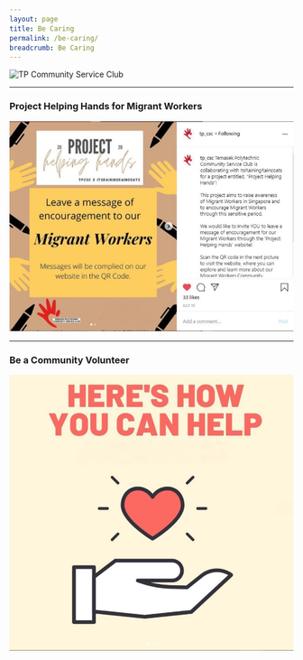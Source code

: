 ```yaml
---
layout: page
title: Be Caring
permalink: /be-caring/
breadcrumb: Be Caring
---
```

![TP Community Service Club]({{site.baseurl}}/images/BeCaring-mid_autumn_festival.jpg)

---
### Project Helping Hands for Migrant Workers ###
[![Project Helping Hands](/images/BeCaring-project_helping_hands.JPG)](https://projecthelpinghands1.wixsite.com/mysite)

---
### Be a Community Volunteer ###
[![Volunteer](/images/instagram_csc_volunteer.jpg)](https://www.instagram.com/tp_csc/?hl=en)
